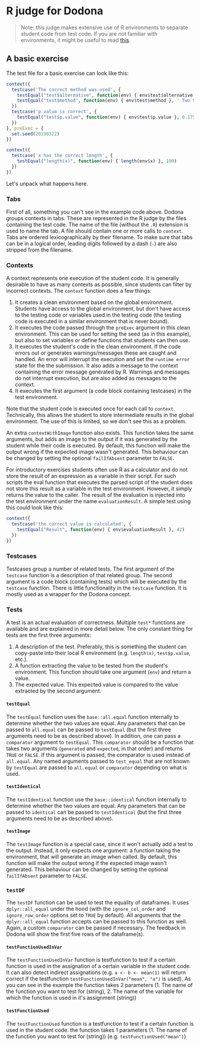 # R judge for Dodona

> Note: this judge makes extensive use of R environments to separate student code from test code. If you are not familiar with environments, it might be useful to read [this](http://adv-r.had.co.nz/Environments.html).

## A basic exercise

The test file for a basic exercise can look like this:

```r
context({
  testcase('The correct method was used', {
    testEqual("test$alternative", function(env) { env$test$alternative }, 'two.sided')
    testEqual("test$method", function(env) { env$test$method }, ' Two Sample t-test')
  })
  testcase('p value is correct', {
    testEqual("test$p.value", function(env) { env$test$p.value }, 0.175)
  })
}, preExec = {
  set.seed(20190322)
})

context({
  testcase('x has the correct length', {
    testEqual("length(x)", function(env) { length(env$x) }, 100)
  })
})
```

Let's unpack what happens here.

### Tabs

First of all, something you can't see in the example code above. Dodona groups contexts in tabs. These are represented in the R judge by the files containing the test code. The name of the file (without the `.R`) extension is used to name the tab. A file should contain one or more calls to `context`. Tabs are ordered lexicographically by their filename. To make sure that tabs can be in a logical order, leading digits followed by a dash (`-`) are also stripped from the filename.

### Contexts

A context represents one execution of the student code. It is generally desirable to have as many contexts as possible, since students can filter by incorrect contexts. The `context` function does a few things:

 1. It creates a clean environment based on the global environment. Students have access to the global environment, but don't have access to the testing code or variables used in the testing code (the testing code is executed in a similar environment that is never bound).
 2. It executes the code passed through the `preExec` argument in this clean environment. This can be used for setting the seed (as in this example), but also to set variables or define functions that students can then use.
 3. It executes the student's code in the clean environment. If the code errors out or generates warnings/messages these are caught and handled. An error will interrupt the execution and set the `runtime error` state for the the submission. It also adds a message to the context containing the error message generated by R. Warnings and messages do not interrupt execution, but are also added as messages to the context.
 4. It executes the first argument (a code block containing testcases) in the test environment.

Note that the student code is executed once for each call to `context`. Technically, this allows the student to store intermediate results in the global environment. The use of this is limited, so we don't see this as a problem.

An extra `contextWithImage` function also exists. This function takes the same arguments, but adds an image to the output if it was generated by the student while their code is executed. By default, this function will make the output wrong if the expected image wasn't generated. This behaviour can be changed by setting the optional `failIfAbsent` parameter to `FALSE`.

For introductory exercises students often use R as a calculator and do not store the result of an expression as a variable in their script. For such scripts the eval function that executes the parsed script of the student does not store this result as a variable in the test environment. However, it simply returns the value to the caller. The result of the evaluation is injected into the test environment under the name `evaluationResult`. A simple test using this could look like this:

```r
context({
  testcase('the correct value is calculated', {
    testEqual("Result", function(env) { env$evaluationResult }, 42)
  })
})
```


### Testcases

Testcases group a number of related tests. The first argument of the `testcase` function is a description of that related group. The second argument is a code block (containing tests) which will be executed by the `testcase` function. There is little functionality in the `testcase` function. It is mostly used as a wrapper for the Dodona concept.

### Tests

A test is an actual evaluation of correctness. Multiple `test*` functions are available and are explained in more detail below. The only constant thing for tests are the first three arguments:

 1. A description of the test. Preferably, this is something the student can copy-paste into their local R environment (e.g. `length(x)`, `test$p.value`, etc.).
 2. A function extracting the value to be tested from the student's environment. This function should take one argument (`env`) and return a value.
 3. The expected value. This expected value is compared to the value extracted by the second argument.

#### `testEqual`

The `testEqual` function uses the `base::all.equal` function internally to determine whether the two values are equal. Any parameters that can be passed to `all.equal` can be passed to `testEqual` (but the first three arguments need to be as described above). In addition, one can pass a `comparator` argument to `testEqual`. This `comparator` should be a function that takes two arguments (`generated` and `expected`, in that order) and returns `TRUE` or `FALSE`. If this argument is passed, the comparator is used instead of `all.equal`. Any named arguments passed to `test_equal` that are not known by `testEqual` are passed to `all.equal` or `comparator` depending on what is used.

#### `testIdentical`

The `testIdentical` function use the `base::identical` function internally to determine whether the two values are equal. Any parameters that can be passed to `identical` can be passed to `testIdentical` (but the first three arguments need to be as described above).

#### `testImage`

The `testImage` function is a special case, since it won't actually add a test to the output. Instead, it only expects one argument: a function taking the environment, that will generate an image when called. By default, this function will make the output wrong if the expected image wasn't generated. This behaviour can be changed by setting the optional `failIfAbsent` parameter to `FALSE`.

### `testDF`

The `testDF` function can be used to test the equality of dataframes. It uses `dplyr::all_equal` under the hood (with the `ignore_col_order` and `ignore_row_order` options set to `TRUE` by default). All arguments that the `dplyr::all_equal` function accepts can be passed to this function as well. Again, a custom `comparator` can be passed if necessary. The feedback in Dodona will show the first five rows of the dataframe(s).

#### `testFunctionUsedInVar`

The `testFunctionUsedInVar` function is testfunction to test if a certain function is used in the assignation of a certain variable in the student code. It can also detect indirect assignations (e.g. `a <- b <- mean(1)` will return correct if the testfunction `testFunctionUsedInVar("mean", "a")` is used). As you can see in the example the function takes 2 parameters (1. The name of the function you want to test for (string), 2. The name of the variable for which the function is used in it's assignment (string))

#### `testFunctionUsed`

The `testFunctionUsed` function is a testfunction to test if a certain function is used in the student code. the function takes 1 parameters (1. The name of the function you want to test for (string)) (e.g. `testFunctionUsed("mean")`)
